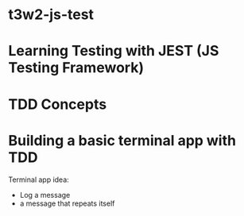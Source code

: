 # t3w2-js-test
# Learning Testing with JEST (JS Testing Framework)
# TDD Concepts
# Building a basic terminal app with TDD

Terminal app idea:
- Log a message
 - a message that repeats itself